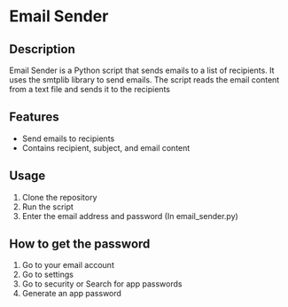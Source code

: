 # Email Sender

## Description
Email Sender is a Python script that sends emails to a list of recipients. It uses the smtplib library to send emails. The script reads the email content from a text file and sends it to the recipients

## Features
- Send emails to recipients
- Contains recipient, subject, and email content

## Usage
1. Clone the repository
2. Run the script
3. Enter the email address and password (In email_sender.py)

## How to get the password
1. Go to your email account
2. Go to settings
3. Go to security or Search for app passwords
4. Generate an app password